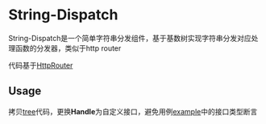 # String-Dispatch 

String-Dispatch是一个简单字符串分发组件，基于基数树实现字符串分发对应处理函数的分发器，类似于http router

代码基于[HttpRouter](https://github.com/julienschmidt/httprouter) 

## Usage
拷贝[tree](https://github.com/Duke-wei/string-dispatch/blob/master/tree/tree.go)代码，更换**Handle**为自定义接口，避免用例[example](https://github.com/Duke-wei/string-dispatch/blob/master/example/dispatch_test.go)中的接口类型断言

